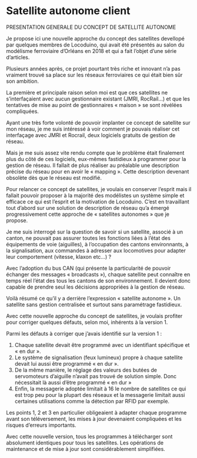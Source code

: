 # Satellite autonome client

PRESENTATION GENERALE DU CONCEPT DE SATELLITE AUTONOME

Je propose ici une nouvelle approche du concept des satellites devellopé par quelques membres de Locoduino, qui avait été présentés au salon du modélisme ferroviaire d’Orléans en 2018 et qui a fait l’objet d’une série d’articles.

Plusieurs années après, ce projet pourtant très riche et innovant n’a pas vraiment trouvé sa place sur les réseaux ferroviaires ce qui était bien sûr son ambition.

La première et principale raison selon moi est que ces satellites ne s’interfaçaient avec aucun gestionnaire existant (JMRI, RocRail…) et que les tentatives de mise au point de gestionnaires « maison » se sont révélées compliquées.

Ayant une très forte volonté de pouvoir implanter ce concept de satellite sur mon réseau, je me suis intéressé à voir comment je pouvais réaliser cet interfaçage avec JMRI et Rocrail, deux logiciels gratuits de gestion de réseau.

Mais je me suis assez vite rendu compte que le problème était finalement plus du côté de ces logiciels, eux-mêmes fastidieux à programmer pour la gestion de réseau. Il fallait de plus réaliser au préalable une description précise du réseau pour en avoir le « mapping ». Cette description devenant obsolète dès que le réseau est modifié.

Pour relancer ce concept de satellites, je voulais en conserver l’esprit mais il fallait pouvoir proposer à la majorité des modélistes un système simple et efficace ce qui est l’esprit et la motivation de Locoduino. C’est en travaillant tout d’abord sur une solution de description de réseau qu’a émergé progressivement cette approche de « satellites autonomes » que je propose.

Je me suis interrogé sur la question de savoir si un satellite, associé à un canton, ne pouvait pas assurer toutes les fonctions liées à l’état des équipements de voie (aiguilles), à l’occupation des cantons environnants, à la signalisation, aux commandes à adresser aux locomotives pour adapter leur comportement (vitesse, klaxon etc…) ?

Avec l’adoption du bus CAN (qui présente la particularité de pouvoir échanger des messages « broadcasts »), chaque satellite peut connaître en temps réel l’état des tous les cantons de son environnement. Il devient donc capable de prendre seul les décisions appropriées à la gestion de réseau.

Voilà résumé ce qu’il y a derrière l’expression « satellite autonome ». Un satellite sans gestion centralisée et surtout sans paramétrage fastidieux.

Avec cette nouvelle approche du concept de satellites, je voulais profiter pour corriger quelques défauts, selon moi, inhérents à la version 1.


Parmi les défauts à corriger que j’avais identifié sur la version 1 :

1.	Chaque satellite devait être programmé avec un identifiant spécifique et « en dur ».
2.	Le système de signalisation (feux lumineux) propre à chaque satellite devait lui aussi être programmé « en dur ».
3.	De la même manière, le réglage des valeurs des butées de servomoteurs d’aiguille n’avait pas trouvé de solution simple. Donc nécessitait là aussi d’être programmé « en dur »
4.	Enfin, la messagerie adoptée limitait à 16 le nombre de satellites ce qui est trop peu pour la plupart des réseaux et la messagerie limitait aussi certaines utilisations comme la détection par RFID par exemple.

Les points 1, 2 et 3 en particulier obligeaient à adapter chaque programme avant son téléversement, les mises à jour devenaient compliquées et les risques d’erreurs importants.

Avec cette nouvelle version, tous les programmes à télécharger sont absolument identiques pour tous les satellites. Les opérations de maintenance et de mise à jour sont considérablement simplifiées.

